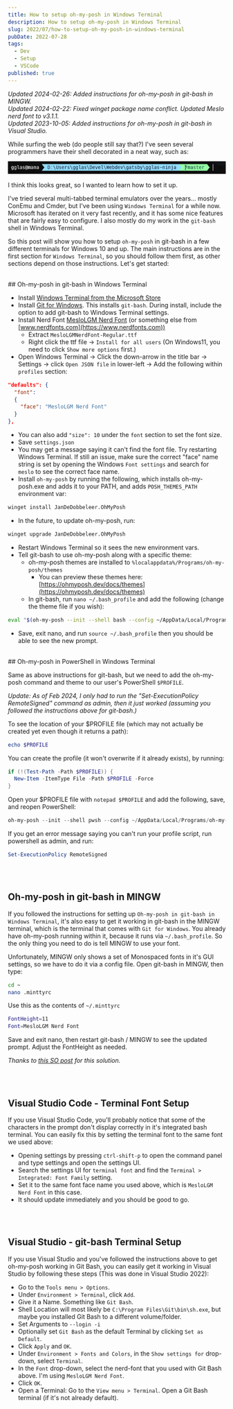 ```yaml
---
title: How to setup oh-my-posh in Windows Terminal
description: How to setup oh-my-posh in Windows Terminal
slug: 2022/07/how-to-setup-oh-my-posh-in-windows-terminal
pubDate: 2022-07-28
tags:
  - Dev
  - Setup
  - VSCode
published: true
---
```

*Updated 2024-02-26: Added instructions for oh-my-posh in git-bash in MINGW.*  
*Updated 2024-02-22: Fixed winget package name conflict. Updated Meslo nerd font to v3.1.1.*  
*Updated 2023-10-05: Added instructions for oh-my-posh in git-bash in Visual Studio.*

While surfing the web (do people still say that?) I've seen several programmers have their shell decorated in a neat way, such as:

![oh-my-posh screenshot](oh-my-posh-ex1.jpg)

I think this looks great, so I wanted to learn how to set it up.

I've tried several multi-tabbed terminal emulators over the years... mostly ConEmu and Cmder, but I've been using `Windows Terminal` for a while now. Microsoft has iterated on it very fast recently, and it has some nice features that are fairly easy to configure. I also mostly do my work in the `git-bash` shell in Windows Terminal.

So this post will show you how to setup `oh-my-posh` in git-bash in a few different terminals for Windows 10 and up. The main instructions are in the first section for `Windows Terminal`, so you should follow them first, as other sections depend on those instructions. Let's get started:

<br/>
## Oh-my-posh in git-bash in Windows Terminal

* Install [Windows Terminal from the Microsoft Store](https://www.microsoft.com/store/productId/9N0DX20HK701)
* Install [Git for Windows](https://gitforwindows.org). This installs `git-bash`. During install, include the option to add git-bash to Windows Terminal settings.
* Install Nerd Font [MesloLGM Nerd Font](https://github.com/ryanoasis/nerd-fonts/releases/download/v3.1.1/Meslo.zip)  (or something else from [www.nerdfonts.com](https://www.nerdfonts.com))
    * Extract `MesloLGMNerdFont-Regular.ttf`
    * Right click the ttf file -> `Install for all users` (On Windows11, you need to click `Show more options` first.)
* Open Windows Terminal -> Click the down-arrow in the title bar -> Settings -> click `Open JSON file`  in lower-left -> Add the following within `profiles` section:
```json
"defaults": {
  "font":
  {
    "face": "MesloLGM Nerd Font"
  }
},
```
* You can also add `"size": 10` under the `font` section to set the font size.
* Save `settings.json`
* You may get a message saying it can't find the font file. Try restarting Windows Terminal. If still an issue, make sure the correct "face" name string is set by opening the Windows `Font settings` and search for `meslo` to see the correct face name.
* Install `oh-my-posh` by running the following, which installs oh-my-posh.exe and adds it to your PATH, and adds `POSH_THEMES_PATH` environment var:
```bash
winget install JanDeDobbeleer.OhMyPosh
```

* In the future, to update oh-my-posh, run:
```bash
winget upgrade JanDeDobbeleer.OhMyPosh
```
* Restart Windows Terminal so it sees the new environment vars.
* Tell git-bash to use oh-my-posh along with a specific theme:
	* oh-my-posh themes are installed to `%localappdata%/Programs/oh-my-posh/themes`
		* You can preview these themes here: [https://ohmyposh.dev/docs/themes](https://ohmyposh.dev/docs/themes)
	* In git-bash, run `nano ~/.bash_profile` and add the following (change the theme file if you wish):
```bash
eval "$(oh-my-posh --init --shell bash --config ~/AppData/Local/Programs/oh-my-posh/themes/powerline.omp.json)"
```  
* Save, exit nano, and run `source ~/.bash_profile` then you should be able to see the new prompt.  

 <br/>
## Oh-my-posh in PowerShell in Windows Terminal

Same as above instructions for git-bash, but we need to add the oh-my-posh command and theme to our user's PowerShell `$PROFILE`.

*Update: As of Feb 2024, I only had to run the "Set-ExecutionPolicy RemoteSigned" command as admin, then it just worked (assuming you followed the instructions above for git-bash.)*

To see the location of your $PROFILE file (which may not actually be created yet even though it returns a path):
```powershell
echo $PROFILE
```

You can create the profile (it won't overwrite if it already exists), by running:
```powershell
if (!(Test-Path -Path $PROFILE)) {
  New-Item -ItemType File -Path $PROFILE -Force
}
```

Open your $PROFILE file with `notepad $PROFILE` and add the following, save, and reopen PowerShell:
```powershell
oh-my-posh --init --shell pwsh --config ~/AppData/Local/Programs/oh-my-posh/themes/powerline.omp.json | Invoke-Expression
```

If you get an error message saying you can't run your profile script, run powershell as admin, and run:
```powershell
Set-ExecutionPolicy RemoteSigned
```

<br/><br/>

## Oh-my-posh in git-bash in MINGW

If you followed the instructions for setting up `Oh-my-posh in git-bash in Windows Terminal`, it's also easy to get it working in git-bash in the MINGW terminal, which is the terminal that comes with `Git for Windows`. You already have oh-my-posh running within it, because it runs via `~/.bash_profile`. So the only thing you need to do is tell MINGW to use your font.

Unfortunately, MINGW only shows a set of Monospaced fonts in it's GUI settings, so we have to do it via a config file. Open git-bash in MINGW, then type:

```bash
cd ~
nano .minttyrc
```

Use this as the contents of `~/.minttyrc`

```bash
FontHeight=11
Font=MesloLGM Nerd Font
```

Save and exit nano, then restart git-bash / MINGW to see the updated prompt. Adjust the FontHeight as needed.

*Thanks to [this SO post](https://stackoverflow.com/a/57216117/341942) for this solution.*

<br/><br/>

## Visual Studio Code - Terminal Font Setup

If you use Visual Studio Code, you'll probably notice that some of the characters in the prompt don't display correctly in it's integrated bash terminal. You can easily fix this by setting the terminal font to the same font we used above:
* Opening settings by pressing `ctrl-shift-p` to open the command panel and type settings and open the settings UI.
* Search the settings UI for `terminal font` and find the `Terminal > Integrated: Font Family` setting.
* Set it to the same font face name you used above, which is `MesloLGM Nerd Font` in this case.
* It should update immediately and you should be good to go.

<br/><br/>

## Visual Studio - git-bash Terminal Setup

If you use Visual Studio and you've followed the instructions above to get oh-my-posh working in Git Bash, you can easily get it working in Visual Studio by following these steps (This was done in Visual Studio 2022):
* Go to the `Tools menu > Options`.
* Under `Environment > Terminal`, click `Add`.
* Give it a Name. Something like `Git Bash`.
* Shell Location will most likely be `C:\Program Files\Git\bin\sh.exe`, but maybe you installed Git Bash to a different volume/folder.
* Set Arguments to `--login -i`
* Optionally set `Git Bash` as the default Terminal by clicking `Set as Default`.
* Click `Apply` and `OK`.
* Under `Environment > Fonts and Colors`, in the `Show settings for` drop-down, select `Terminal`.
* In the `Font` drop-down, select the nerd-font that you used with Git Bash above. I'm using `MesloLGM Nerd Font`.
* Click `OK`.
* Open a Terminal: Go to the `View menu > Terminal`. Open a Git Bash terminal (if it's not already default).